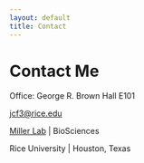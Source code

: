 ```yaml
---
layout: default
title: Contact
---
```


<div id="contact">
  <h1 class="pageTitle">Contact Me</h1>
  <div class="contactContent">
    
   <p class="intro">Office: George R. Brown Hall E101 </p>
   <p class="intro"><a href="mailto:jcf3@rice.edu">jcf3@rice.edu</a></p>
   <p><a href="http://www.owlnet.rice.edu/~tm9/">Miller Lab</a> | BioSciences</p>
   <p>Rice University | Houston, Texas</p>

  </div>
</div>

